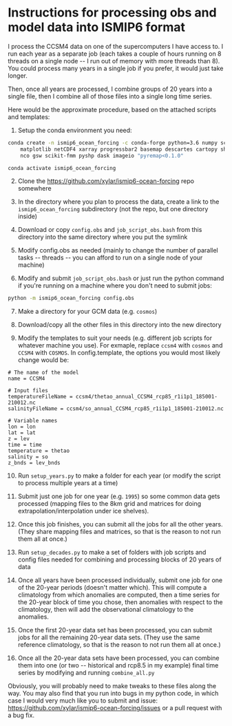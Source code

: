 # Instructions for processing obs and model data into ISMIP6 format

I process the CCSM4 data on one of the supercomputers I have access to.  I run
each year as a separate job (each takes a couple of hours running on 8 threads
on a single node -- I run out of memory with more threads than 8).  You could
process many years in a single job if you prefer, it would just take longer.

Then, once all years are processed, I combine groups of 20 years into a single
file, then I combine all of those files into a single long time series.

Here would be the approximate procedure, based on the attached scripts and
templates:

1. Setup the conda environment you need:
```bash
conda create -n ismip6_ocean_forcing -c conda-forge python=3.6 numpy scipy \
    matplotlib netCDF4 xarray progressbar2 basemap descartes cartopy shapely \
    nco gsw scikit-fmm pyshp dask imageio "pyremap<0.1.0"

conda activate ismip6_ocean_forcing
```

2. Clone the https://github.com/xylar/ismip6-ocean-forcing repo somewhere

3. In the directory where you plan to process the data, create a link to the
   `ismip6_ocean_forcing` subdirectory (not the repo, but one directory inside)

4. Download or copy `config.obs` and `job_script_obs.bash` from this directory
   into the same directory where you put the symlink

5. Modify config.obs as needed (mainly to change the number of parallel tasks
   -- threads -- you can afford to run on a single node of your machine)

6. Modify and submit `job_script_obs.bash` or just run the python command if
   you're running on a machine where you don't need to submit jobs:
```bash
python -m ismip6_ocean_forcing config.obs
```

7. Make a directory for your GCM data (e.g. `cosmos`)

8. Download/copy all the other files in this directory into the new directory

9. Modify the templates to suit your needs (e.g. different job scripts for
   whatever machine you use).   For exmaple, replace `ccsm4` with `cosmos` and
   `CCSM4` with `COSMOS`. In config.template, the options you would most likely
   change would be:
```
# The name of the model
name = CCSM4

# Input files
temperatureFileName = ccsm4/thetao_annual_CCSM4_rcp85_r1i1p1_185001-210012.nc
salinityFileName = ccsm4/so_annual_CCSM4_rcp85_r1i1p1_185001-210012.nc

# Variable names
lon = lon
lat = lat
z = lev
time = time
temperature = thetao
salinity = so
z_bnds = lev_bnds
```

10. Run `setup_years.py` to make a folder for each year (or modify the script
    to process multiple years at a time)

11. Submit just one job for one year (e.g. `1995`) so some common data gets
    processed (mapping files to the 8km grid and matrices for doing
    extrapolation/interpolation under ice shelves).

12. Once this job finishes, you can submit all the jobs for all the other
    years.  (They share mapping files and matrices, so that is the reason to
    not run them all at once.)

13. Run `setup_decades.py` to make a set of folders with job scripts and config
    files needed for combining and processing blocks of 20 years of data

14. Once all years have been processed individually, submit one job for one of
    the 20-year periods (doesn't matter which).  This will compute a
    climatology from which anomalies are computed, then a time series for the
    20-year block of time you chose, then anomalies with respect to the
    climatology, then will add the observational climatology to the anomalies.

15. Once the first 20-year data set has been processed, you can submit jobs for
    all the remaining 20-year data sets.  (They use the same reference
    climatology, so that is the reason to not run them all at once.)

16. Once all the 20-year data sets have been processed, you can combine them
    into one (or two -- historical and rcp8.5 in my example) final time series
    by modifying and running `combine_all.py`

Obviously, you will probably need to make tweaks to these files along the way.
You may also find that you run into bugs in my python code, in which case I
would very much like you to submit and issue:
https://github.com/xylar/ismip6-ocean-forcing/issues
or a pull request with a bug fix.
